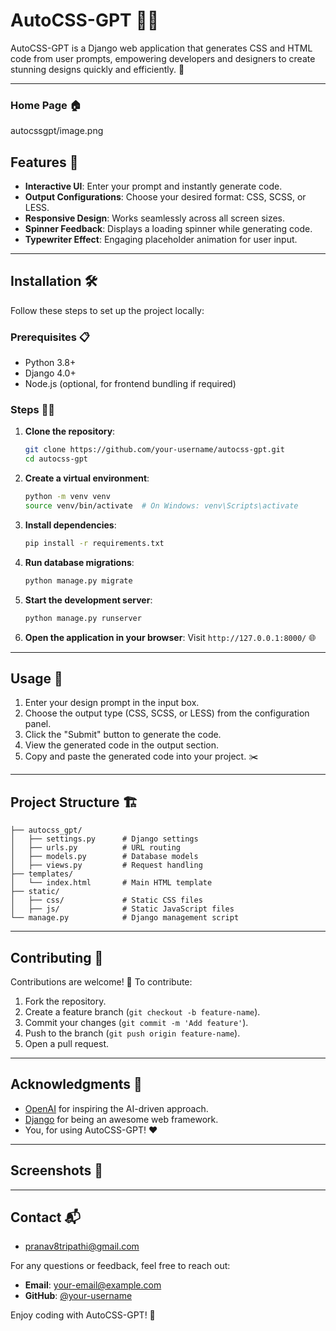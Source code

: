 # AutoCSS-GPT 🎨✨

AutoCSS-GPT is a Django web application that generates CSS and HTML code from user prompts, empowering developers and designers to create stunning designs quickly and efficiently. 🚀

---

### Home Page 🏠
autocssgpt/image.png

## Features 🌟

- **Interactive UI**: Enter your prompt and instantly generate code.
- **Output Configurations**: Choose your desired format: CSS, SCSS, or LESS.
- **Responsive Design**: Works seamlessly across all screen sizes.
- **Spinner Feedback**: Displays a loading spinner while generating code.
- **Typewriter Effect**: Engaging placeholder animation for user input.

---

## Installation 🛠️

Follow these steps to set up the project locally:

### Prerequisites 📋
- Python 3.8+
- Django 4.0+
- Node.js (optional, for frontend bundling if required)

### Steps 🚶‍♂️

1. **Clone the repository**:
   ```bash
   git clone https://github.com/your-username/autocss-gpt.git
   cd autocss-gpt
   ```

2. **Create a virtual environment**:
   ```bash
   python -m venv venv
   source venv/bin/activate  # On Windows: venv\Scripts\activate
   ```

3. **Install dependencies**:
   ```bash
   pip install -r requirements.txt
   ```

4. **Run database migrations**:
   ```bash
   python manage.py migrate
   ```

5. **Start the development server**:
   ```bash
   python manage.py runserver
   ```

6. **Open the application in your browser**:
   Visit `http://127.0.0.1:8000/` 🌐

---

## Usage 📖

1. Enter your design prompt in the input box.
2. Choose the output type (CSS, SCSS, or LESS) from the configuration panel.
3. Click the "Submit" button to generate the code.
4. View the generated code in the output section.
5. Copy and paste the generated code into your project. ✂️

---

## Project Structure 🏗️

```plaintext
├── autocss_gpt/
│   ├── settings.py      # Django settings
│   ├── urls.py          # URL routing
│   ├── models.py        # Database models
│   ├── views.py         # Request handling
├── templates/
│   └── index.html       # Main HTML template
├── static/
│   ├── css/             # Static CSS files
│   ├── js/              # Static JavaScript files
└── manage.py            # Django management script
```

---

## Contributing 🤝

Contributions are welcome! 🎉 To contribute:

1. Fork the repository.
2. Create a feature branch (`git checkout -b feature-name`).
3. Commit your changes (`git commit -m 'Add feature'`).
4. Push to the branch (`git push origin feature-name`).
5. Open a pull request.

---

## Acknowledgments 🙌

- [OpenAI](https://openai.com) for inspiring the AI-driven approach.
- [Django](https://www.djangoproject.com/) for being an awesome web framework.
- You, for using AutoCSS-GPT! ❤️

---

## Screenshots 📸




---

## Contact 📬

- pranav8tripathi@gmail.com

For any questions or feedback, feel free to reach out:
- **Email**: your-email@example.com
- **GitHub**: [@your-username](https://github.com/your-username)

Enjoy coding with AutoCSS-GPT! 🎉
